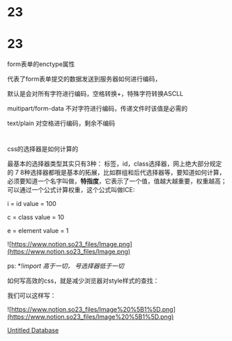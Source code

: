# 23

# 23

form表单的enctype属性

代表了form表单提交的数据发送到服务器如何进行编码，

默认是会对所有字符进行编码，空格转换+，特殊字符转换ASCLL

muitipart/form-data 不对字符进行编码，传递文件时该值是必需的

text/plain 对空格进行编码，剩余不编码

# 

css的选择器是如何计算的

最基本的选择器类型其实只有3种： 标签，id，class选择器，网上绝大部分规定的 7 8种选择器都哦是基本的拓展，比如群组和后代选择器等，要知道如何计算，必须要知道一个名字叫做，**特指度**，它表示了一个值，值越大越重要，权重越高；可以通过一个公式计算权重，这个公式叫做ICE:

i = id value = 100

c = class value = 10

e = element value = 1

![https://www.notion.so23_files/Image.png](https://www.notion.so23_files/Image.png)

ps: **!import 高于一切， *号选择器低于一切**

如何写高效的css，就是减少浏览器对style样式的查找：

我们可以这样写：

![https://www.notion.so23_files/Image%20%5B1%5D.png](https://www.notion.so23_files/Image%20%5B1%5D.png)

[Untitled Database](23%20a918fdee84024e8bb4019842914754bb/Untitled%20Database%204f2aa282e8a74523a2b320c30fe81edf.csv)